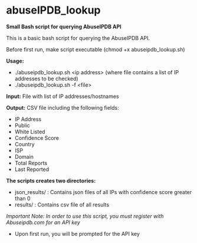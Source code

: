 # abuseIPDB_lookup
**Small Bash script for querying AbuseIPDB API**

This is a basic bash script for querying the AbuseIPDB API. 

Before first run, make script executable (chmod +x abuseipdb_lookup.sh)

**Usage:** 
  - ./abuseipdb_lookup.sh \<ip address\>
(where file contains a list of IP addresses to be checked)
  - ./abuseipdb_lookup.sh -f \<file\>

**Input:** File with list of IP addresses/hostnames

**Output:** CSV file including the following fields:
- IP Address
- Public
- White Listed
- Confidence Score
- Country
- ISP
- Domain
- Total Reports
- Last Reported
  
  
  
**The scripts creates two directories:**
- json_results/ : Contains json files of all IPs with confidence score greater than 0
- results/ :      Contains csv file of all results


*Important Note: In order to use this script, you must register with Abuseipdb.com for an API key*
- Upon first run, you will be prompted for the API key
